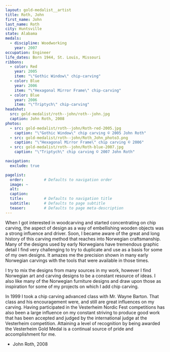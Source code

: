 ```yaml
---
layout: gold-medalist__artist
title: Roth, John
first_name: John
last_name: Roth
city: Huntsville
state: Alabama
medals: 
  - discipline: Woodworking
    year: 2007
occupation: Engineer
life_dates: Born 1944, St. Louis, Missouri
ribbons:
  - color: Red
    year: 2005
    item: "\"Gothic Window\" chip-carving"
  - color: Blue
    year: 2006
    item: "\"Hexagonal Mirror Frame\" chip-carving"
  - color: Blue
    year: 2006
    item: "\"Triptych\" chip-carving"
headshot:
  src: gold-medalist/roth--john/roth--john.jpg
  caption: John Roth, 2008
photos:
  - src: gold-medalist/roth--john/Roth-red-2005.jpg
    caption: "\"Gothic Window\" chip carving © 2005 John Roth"
  - src: gold-medalist/roth--john/Roth_John_photo3.png
    caption: "\"Hexagonal Mirror Frame\" chip carving © 2006"
  - src: gold-medalist/roth--john/Roth-blue-2007.jpg
    caption: "\"Triptych\" chip carving © 2007 John Roth"

navigation:
  exclude: true

pagelist:
  order:         # Defaults to navigation order  
  image: ~
  alt:
  caption:
  title:         # Defaults to navigation title
  subtitle:      # Defaults to page subtitle
  teaser:        # Defaults to page meta-description  
---
```

When I got interested in woodcarving and started concentrating on chip carving, the aspect of design as a way of embellishing wooden objects was a strong influence and driver.  Soon, I became aware of the great and long history of this carving method that reaches into Norwegian craftsmanship.  Many of the designs used by early Norwegians have tremendous graphic detail I find very challenging to try to duplicate and use as a basis for some of my own designs.  It amazes me the precision shown in many early Norwegian carvings with the tools that were available in those times.
 
I try to mix the designs from many sources in my work, however I find Norwegian art and carving designs to be a constant resource of ideas.  I also like many of the Norwegian furniture designs and draw upon those as inspiration for some of my projects on which I add chip carving.
 
In 1999 I took a chip carving advanced class with Mr. Wayne Barton.  That class and his encouragement were, and still are great influences on my carving.  Having participated in the Vesterheim Nordic Fest competitions has also been a large influence on my constant striving to produce good work that has been accepted and judged by the international judge at the Vesterheim competition.  Attaining a level of recognition by being awarded the Vesterheim Gold Medal is a continual source of pride and accomplishment for me.

- John Roth, 2008
